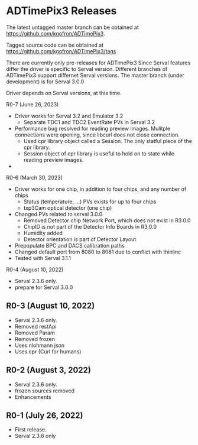 ADTimePix3 Releases
==================

The latest untagged master branch can be obtained at
https://github.com/kgofron/ADTimePix3.

Tagged source code can be obtained at
https://github.com/kgofron/ADTimePix3/tags

There are currently only pre-releases for ADTimePix3
Since Serval features differ the driver is specific to Serval version. 
Different branches of ADTimePix3 support differnet Serval versions.
The master branch (under development) is for Serval 3.0.0


Driver depends on Serval versions, at this time.

R0-7 (June 26, 2023)
* Driver works for Serval 3.2 and Emulator 3.2
    * Separate TDC1 and TDC2 EventRate PVs in Serval 3.2
* Performance bug resolved for reading preview images. Mulitple connections were opening, since libcurl does not close connection.
    * Used cpr library object called a Session. The only statful piece of the cpr library.
    * Session object of cpr library is useful to hold on to state while reading preview images.
* 

R0-6 (March 30, 2023)
* Driver works for one chip, in addition to four chips, and any number of chips
    * Status (temperature, ...) PVs exists for up to four chips
    * txp3Cam optical detector (one chip)
* Changed PVs related to serval 3.0.0
    * Removed Detector chip Network Port, which does not exist in R3.0.0
    * ChipID is not part of the Detector Info Boards in R3.0.0
    * Humidity added
    * Detector orientation is part of Detector Layout
* Prepopulate BPC and DACS calibration paths
* Changed default port from 8080 to 8081 due to conflict with thinlinc
* Tested with Serval 3.1.1

R0-4 (August 10, 2022)
* Serval 2.3.6 only.
* prepare for Serval 3.0.0

R0-3 (August 10, 2022)
----
* Serval 2.3.6 only.
* Removed restApi
* Removed Param
* Removed frozen
* Uses nlohmann json
* Uses cpr (Curl for humans)

R0-2 (August 3, 2022)
----
* Serval 2.3.6 only.
* frozen sources removed
* Enhancements

R0-1 (July 26, 2022)
--------
* First release.
* Serval 2.3.6 only
